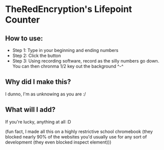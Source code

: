 # TheRedEncryption's Lifepoint Counter
## How to use:
- Step 1: Type in your beginning and ending numbers
- Step 2: Click the button
- Step 3: Using recording software, record as the silly numbers go down. You can then chronma 1/2 key out the background ^-^
## Why did I make this?
I dunno, I'm as unknowing as you are :/
## What will I add?
If you're lucky, anything at all :D

(fun fact, I made all this on a highly restrictive school chromebook (they blocked nearly 90% of the websites you'd usually use for any sort of development (they even blocked inspect element)))
